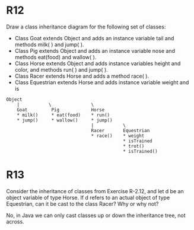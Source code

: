 # R12

Draw a class inheritance diagram for the following set of classes:

* Class Goat extends Object and adds an instance variable tail and methods milk( ) and jump( ).
* Class Pig extends Object and adds an instance variable nose and methods
eat(food) and wallow( ).
* Class Horse extends Object and adds instance variables height and color, 
and methods run( ) and jump( ).
* Class Racer extends Horse and adds a method race( ).
* Class Equestrian extends Horse and adds instance variable weight and is

```
Object
    |           \               \
    Goat         Pig            Horse
    * milk()     * eat(food)    * run()
    * jump()     * wallow()     * jump()
                                |           \
                                Racer       Equestrian
                                * race()    * weight
                                            * isTrained
                                            * trot()
                                            * isTrained()
```

# R13

Consider the inheritance of classes from Exercise R-2.12, and let d be an object
variable of type Horse. If d refers to an actual object of type Equestrian, can it
be cast to the class Racer? Why or why not?

No, in Java we can only cast classes up or down the inheritance tree, not across.

